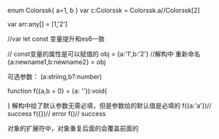 enum Colorssk{
    a=1,
    b
}
var c:Colorssk = Colorssk.a//Colorssk[2]

var arr:any[] = [1,'2']

//var let const 变量提升和es6一致

// const变量的属性是可以赋值的
obj = {a:'1',b:'2'}
//解构中 重新命名  {a:newname1,b:newname2} = obj

可选参数：
  (a:striing,b?:number)

  function f({a,b = 0} = {a: ''}):void{

  }
  解构中给了默认参数无需必填，但是参数给的默认值是必填的
  f({a:'a'})// success
  f({})// error
  f()// success

  对象的扩展符中，对象重复后面的会覆盖前面的